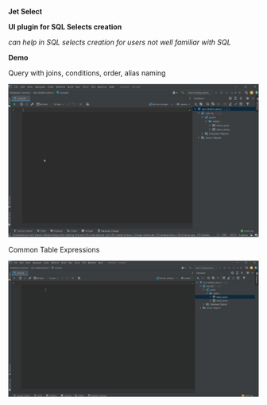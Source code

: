 **Jet Select**

**UI plugin for SQL Selects creation**

*can help in SQL selects creation for users not well familiar with SQL*

**Demo**

Query with joins, conditions, order, alias naming

![demo_simple](demo/demo.gif)

Common Table Expressions

![demo_cte](demo/demo_cte.gif)